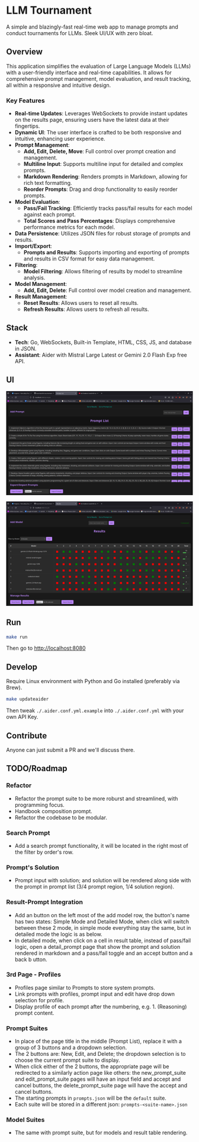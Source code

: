 # LLM Tournament

A simple and blazingly-fast real-time web app to manage prompts and conduct tournaments for LLMs. Sleek UI/UX with zero bloat.

## Overview

This application simplifies the evaluation of Large Language Models (LLMs) with a user-friendly interface and real-time capabilities. It allows for comprehensive prompt management, model evaluation, and result tracking, all within a responsive and intuitive design.

### Key Features

- **Real-time Updates**: Leverages WebSockets to provide instant updates on the results page, ensuring users have the latest data at their fingertips.
- **Dynamic UI**: The user interface is crafted to be both responsive and intuitive, enhancing user experience.
- **Prompt Management**:
  - **Add, Edit, Delete, Move**: Full control over prompt creation and management.
  - **Multiline Input**: Supports multiline input for detailed and complex prompts.
  - **Markdown Rendering**: Renders prompts in Markdown, allowing for rich text formatting.
  - **Reorder Prompts**: Drag and drop functionality to easily reorder prompts.
- **Model Evaluation**:
  - **Pass/Fail Tracking**: Efficiently tracks pass/fail results for each model against each prompt.
  - **Total Scores and Pass Percentages**: Displays comprehensive performance metrics for each model.
- **Data Persistence**: Utilizes JSON files for robust storage of prompts and results.
- **Import/Export**:
  - **Prompts and Results**: Supports importing and exporting of prompts and results in CSV format for easy data management.
- **Filtering**:
  - **Model Filtering**: Allows filtering of results by model to streamline analysis.
- **Model Management**:
  - **Add, Edit, Delete**: Full control over model creation and management.
- **Result Management**:
  - **Reset Results**: Allows users to reset all results.
  - **Refresh Results**: Allows users to refresh all results.

## Stack

- **Tech**: Go, WebSockets, Built-in Template, HTML, CSS, JS, and database in JSON.
- **Assistant**: Aider with Mistral Large Latest or Gemini 2.0 Flash Exp free API.

## UI

![prompt-manager-page](./assets/ui-prompt-manager.png)

![result-page](./assets/ui-result-page.png)

## Run

```bash
make run
```

Then go to <http://localhost:8080>

## Develop

Require Linux environment with Python and Go installed (preferably via Brew).

```bash
make updateaider
```

Then tweak `./.aider.conf.yml.example` into `./.aider.conf.yml` with your own API Key.

## Contribute

Anyone can just submit a PR and we'll discuss there.

## TODO/Roadmap

### Refactor

- Refactor the prompt suite to be more roburst and streamlined, with programming focus.
- Handbook composition prompt.
- Refactor the codebase to be modular.

### Search Prompt

- Add a search prompt functionality, it will be located in the right most of the filter by order's row.

### Prompt's Solution

- Prompt input with solution; and solution will be rendered along side with the prompt in prompt list (3/4 prompt region, 1/4 solution region).

### Result-Prompt Integration

- Add an button on the left most of the add model row, the button's name has two states: Simple Mode and Detailed Mode, when click will switch between these 2 mode, in simple mode everything stay the same, but in detailed mode the logic is as below.
- In detailed mode, when click on a cell in result table, instead of pass/fail logic, open a detail_prompt page that show the prompt and solution rendered in markdown and a pass/fail toggle and an accept button and a back b utton.

### 3rd Page - Profiles

- Profiles page similar to Prompts to store system prompts.
- Link prompts with profiles, prompt input and edit have drop down selection for profile.
- Display profile of each prompt after the numbering, e.g. 1. (Reasoning) prompt content.

### Prompt Suites

- In place of the page title in the middle (Prompt List), replace it with a group of 3 buttons and a dropdown selection.
- The 2 buttons are: New, Edit, and Delete; the dropdown selection is to choose the current prompt suite to display.
- When click either of the 2 buttons, the appropriate page will be redirected to a similarly action page like others: the new_prompt_suite and edit_prompt_suite pages will have an input field and accept and cancel buttons, the delete_prompt_suite page will have the accept and cancel buttons.
- The starting prompts in `prompts.json` will be the `default` suite.
- Each suite will be stored in a different json: `prompts-<suite-name>.json`

### Model Suites

- The same with prompt suite, but for models and result table rendering.
